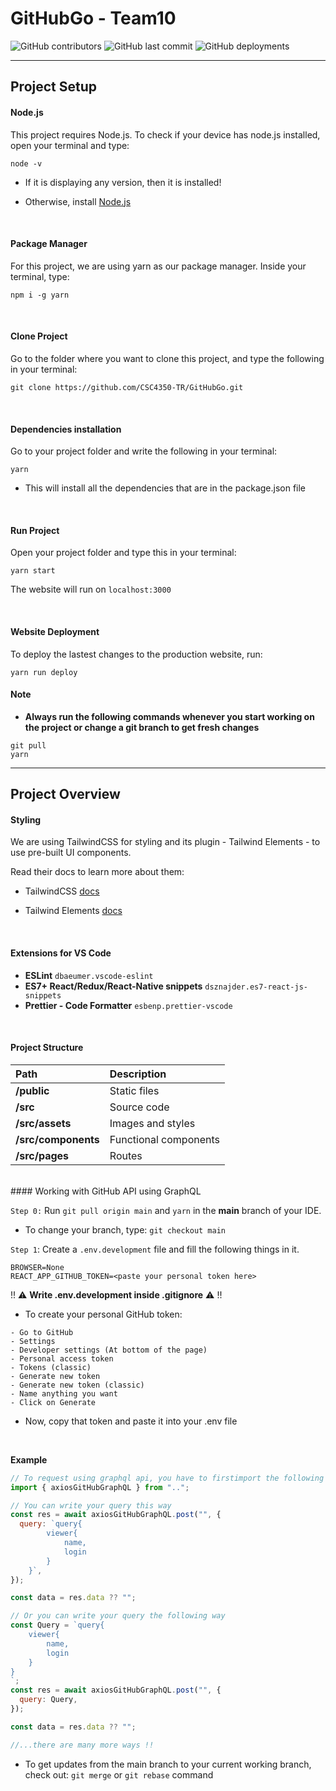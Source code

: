 # GitHubGo - Team10

![GitHub contributors](https://img.shields.io/github/contributors/CSC4350-TR/GitHubGo?color=palevioletred) ![GitHub last commit](https://img.shields.io/github/last-commit/CSC4350-TR/GitHubGo?color=mediumorchid) ![GitHub deployments](https://img.shields.io/github/deployments/CSC4350-TR/GitHubGo/github-pages?label=deploy&color=mediumseagreen)

---

## Project Setup

#### Node.js

This project requires Node.js. To check if your device has node.js installed, open your terminal and type:

```console
node -v
```

- If it is displaying any version, then it is installed!

- Otherwise, install [Node.js](https://nodejs.org/en/download/)

<br/>

#### Package Manager

For this project, we are using yarn as our package manager. Inside your terminal, type:

```console
npm i -g yarn
```

<br/>

#### Clone Project

Go to the folder where you want to clone this project, and type the following in your terminal:

```console
git clone https://github.com/CSC4350-TR/GitHubGo.git
```

<br />

#### Dependencies installation

Go to your project folder and write the following in your terminal:

```console
yarn
```

- This will install all the dependencies that are in the package.json file

<br/>

#### Run Project

Open your project folder and type this in your terminal:

```console
yarn start
```

The website will run on `localhost:3000`

<br/>

#### Website Deployment

To deploy the lastest changes to the production website, run:

```console
yarn run deploy
```

#### Note

- **Always run the following commands whenever you start working on the project or change a git branch to get fresh changes**

```console
git pull
yarn
```

---

## Project Overview

#### Styling

We are using TailwindCSS for styling and its plugin - Tailwind Elements - to use pre-built UI components.

Read their docs to learn more about them:

- TailwindCSS [docs](https://tailwindcss.com/docs/installation)

- Tailwind Elements [docs](https://tailwind-elements.com/quick-start/)

<br />

#### Extensions for VS Code

- **ESLint** `dbaeumer.vscode-eslint`
- **ES7+ React/Redux/React-Native snippets** `dsznajder.es7-react-js-snippets`
- **Prettier - Code Formatter** `esbenp.prettier-vscode`

<br/>

#### Project Structure

| Path                | Description           |
| :------------------ | :-------------------- |
| **/public**         | Static files          |
| **/src**            | Source code           |
| **/src/assets**     | Images and styles     |
| **/src/components** | Functional components |
| **/src/pages**      | Routes                |

<br/>
#### Working with GitHub API using GraphQL

`Step 0:` Run `git pull origin main` and `yarn` in the **main** branch of your IDE.

- To change your branch, type: `git checkout main`

`Step 1`: Create a `.env.development` file and fill the following things in it.

```console
BROWSER=None
REACT_APP_GITHUB_TOKEN=<paste your personal token here>
```

!! ⚠️ **Write .env.development inside .gitignore** ⚠️ !!

- To create your personal GitHub token:

```
- Go to GitHub
- Settings
- Developer settings (At bottom of the page)
- Personal access token
- Tokens (classic)
- Generate new token
- Generate new token (classic)
- Name anything you want
- Click on Generate
```

- Now, copy that token and paste it into your .env file

<br />

**Example**

```js
// To request using graphql api, you have to firstimport the following function from the index.js file in the src folder'
import { axiosGitHubGraphQL } from "..";

// You can write your query this way
const res = await axiosGitHubGraphQL.post("", {
  query: `query{
        viewer{
            name,
            login
        }
    }`,
});

const data = res.data ?? "";

// Or you can write your query the following way
const Query = `query{
    viewer{
        name,
        login
    }
}
`;
const res = await axiosGitHubGraphQL.post("", {
  query: Query,
});

const data = res.data ?? "";

//...there are many more ways !!
```

- To get updates from the main branch to your current working branch, check out: `git merge` or `git rebase` command
